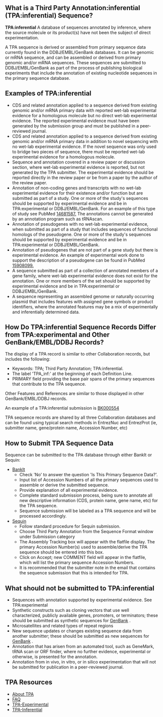 <meta http-equiv="Content-Type" content="text/html; charset=utf-8">  <meta name="node-id" content="1307"> <meta name="revision-id" content="14532"> <meta name="cms-base-url" content="http://cms.ncbi.nlm.nih.gov"> <meta name="cms-view-url" content="http://cms.ncbi.nlm.nih.gov/genbank/tpa-inf"> <meta name="cms-edit-url" content="http://cms.ncbi.nlm.nih.gov/node/1307/edit"> <meta name="created" content="2011-10-14T13:58:17-04:00"> <meta name="modified" content="2013-04-05T12:26:45-04:00"> <meta name="publication-date" content="2011-10-14T13:58:17-04:00"> <meta name="author" content="yankie"> <meta name="subsite" content="genbank"> <meta name="path" content="genbank/tpa-inf"> <meta name="node-type" content="page"> <meta name="jira-ticket" content=""> <meta name="cms-tags" content="">  <meta name="" content=""> <title>TPA Inferential</title>

<div class="node clear-block">

<div class="content">

## What is a Third Party Annotation:inferential (TPA:inferential) Sequence?

**TPA:inferential** A database of sequences annotated by inference, where the source molecule or its product(s) have not been the subject of direct experimentation.

A TPA sequence is derived or assembled from primary sequence data currently found in the DDBJ/EMBL/GenBank databases. It can be genomic or mRNA sequence, and can be assembled or derived from primary genomic and/or mRNA sequences. These sequences are submitted to DDBJ/EMBL/GenBank as part of the process of publishing biological experiments that include the annotation of existing nucleotide sequences in the primary sequence database.

## Examples of TPA:inferential

*   CDS and related annotation applied to a sequence derived from existing genomic and/or mRNA primary data with reported wet-lab experimental evidence for a homologous molecule but no direct wet-lab experimental evidence. The reported experimental evidence must have been generated by the submission group and must be published in a peer-reviewed journal.
*   CDS and related annotation applied to a sequence derived from existing genomic and/or mRNA primary data in addition to novel sequencing with no wet-lab experimental evidence. If the novel sequence was only used to bridge two pieces of sequence, there must be reported wet-lab experimental evidence for a homologous molecule.
*   Sequence and annotation covered in a review paper or discussion section, where wet-lab experimental evidence is reported, but not generated by the TPA submitter. The experimental evidence should be reported directly in the review paper or be from a paper by the author of the review paper.
*   Annotation of non-coding genes and transcripts with no wet-lab experimental evidence for their existence and/or function but are submitted as part of a study. One or more of the study's sequences should be supported by experimental evidence and be in TPA:experimental or DDBJ/EMBL/GenBank. For an example of this type of study see PubMed [14681587.](/entrez/query.fcgi?cmd=Retrieve&db=PubMed&list_uids=14681587) The annotations cannot be generated by an annotation program such as tRNAscan.
*   Annotation of pseudogenes with no wet-lab experimental evidence, when submitted as part of a study that includes sequences of functional homologs of the pseudogene. One or more of the study's sequences should be supported by experimental evidence and be in TPA:experimental or DDBJ/EMBL/GenBank.
*   Annotation of pseudogenes that are not part of a gene study but there is experimental evidence. An example of experimental work done to support the description of a pseudogene can be found in PubMed [15908099.](/entrez/query.fcgi?cmd=Retrieve&db=PubMed&list_uids=15908099)
*   A sequence submitted as part of a collection of annotated members of a gene family, where wet-lab experimental evidence does not exist for the annotation. One or more members of the set should be supported by experimental evidence and be in TPA:experimental or DDBJ/EMBL/GenBank.
*   A sequence representing an assembled genome or naturally occurring plasmid that includes features with assigned gene symbols or product identifiers, where the annotated features may be a mix of experimentally and inferentially determined data.

## How Do TPA:inferential Sequence Records Differ from TPA:experimental and Other GenBank/EMBL/DDBJ Records?

The display of a TPA record is similar to other Collaboration records, but includes the following:

*   Keywords: TPA; Third Party Annotation; TPA:inferential.
*   The label 'TPA_inf:' at the beginning of each Definition Line.
*   PRIMARY field providing the base pair spans of the primary sequences that contribute to the TPA sequence.

Other Features and References are similar to those displayed in other GenBank/EMBL/DDBJ records.

An example of a TPA:inferential submission is [BK000554](http://www.ncbi.nlm.nih.gov/sites/entrez?cmd=Retrieve&db=nucleotide&dopt=GenBank&list_uids=32880373)

TPA sequence records are shared by all three Collaboration databases and can be found using typical search methods in EntrezNuc and EntrezProt (ie, submitter name, gene/protein name, Accession Number, etc)

## How to Submit TPA Sequence Data

Sequence can be submitted to the TPA database through either BankIt or Sequin:

*   [BankIt](http://www.ncbi.nlm.nih.gov/WebSub/?tool=genbank)
    *   Check 'No' to answer the question 'Is This Primary Sequence Data?'.
    *   Input list of Accession Numbers of all the primary sequences used to assemble or derive the submitted sequence.
    *   Provide explanation of all experimental evidence.
    *   Complete standard submission process, being sure to annotate all new descriptive information (CDS, protein name, gene name, etc) for the TPA sequence.
    *   Sequence submission will be labeled as a TPA sequence and will be processed accordingly.
*   [Sequin](http://www.ncbi.nlm.nih.gov/Sequin/)
    *   Follow standard procedure for Sequin submission.
    *   Choose Third Party Annotation from the Sequence Format window under Submission category
    *   The Assembly Tracking box will appear with the flatfile display. The primary Accession Number(s) used to assemble/derive the TPA sequence should be entered into this box.
    *   Click on Accept; new COMMENT field will appear in the flatfile, which will list the primary sequence Accession Numbers.
    *   It is recommended that the submitter note in the email that contains the sequence submission that this is intended for TPA.

## What should not be submitted to TPA:inferential

*   Sequences with annotation supported by experimental evidence. See TPA:experimental
*   Synthetic constructs such as cloning vectors that use well characterized, publicly available genes, promoters, or terminators; these should be submitted as synthetic sequences for [GenBank](/Genbank/submit) .
*   Microsatellites and related types of repeat regions
*   New sequence updates or changes existing sequence data from another submitter; these should be submitted as new sequences for [GenBank](/Genbank/submit) .
*   Annotation that has arisen from an automated tool, such as GeneMark, tRNA scan or ORF finder, where no further evidence, experimental or otherwise, is presented for the annotation.
*   Annotation from in vivo, in vitro, or in silico experimentation that will not be submitted for publication in a peer-reviewed journal.

</div>

</div>

<div id="shared-content-1" nid="1308">

<div class="rightnav">

## TPA Resources

*   [About TPA](/~/TPA)
*   [FAQ](/~/tpafaq)
*   [TPA-Experimental](/~/TPA-Exp)
*   [TPA-Inferential](/~/TPA-Inf)

</div>

</div>